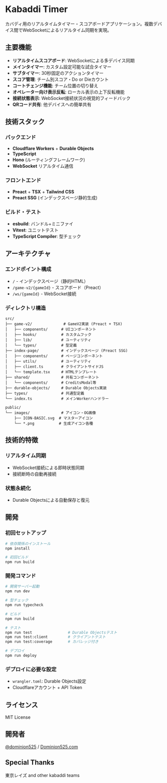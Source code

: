 # Kabaddi Timer

カバディ用のリアルタイムタイマー・スコアボードアプリケーション。複数デバイス間でWebSocketによるリアルタイム同期を実現。

## 主要機能

- **リアルタイムスコアボード**: WebSocketによる多デバイス同期
- **メインタイマー**: カスタム設定可能な試合タイマー
- **サブタイマー**: 30秒固定のアクションタイマー
- **スコア管理**: チーム別スコア・Do or Dieカウント
- **コートチェンジ機能**: チーム位置の切り替え
- **オペレーター向け表示反転**: ローカル表示の上下反転機能
- **接続状態表示**: WebSocket接続状況の視覚的フィードバック
- **QRコード共有**: 他デバイスへの簡単共有

## 技術スタック

### バックエンド
- **Cloudflare Workers** + **Durable Objects**
- **TypeScript**
- **Hono** (ルーティングフレームワーク)
- **WebSocket** リアルタイム通信

### フロントエンド
- **Preact** + **TSX** + **Tailwind CSS**
- **Preact SSG** (インデックスページ静的生成)

### ビルド・テスト
- **esbuild**: バンドル+ミニファイ
- **Vitest**: ユニットテスト
- **TypeScript Compiler**: 型チェック

## アーキテクチャ

### エンドポイント構成
- `/` - インデックスページ（静的HTML）
- `/game-v2/{gameId}` - スコアボード（Preact）
- `/ws/{gameId}` - WebSocket接続

### ディレクトリ構造
```
src/
├── game-v2/              # GameV2実装 (Preact + TSX)
│   ├── components/      # UIコンポーネント
│   ├── hooks/           # カスタムフック
│   ├── lib/             # ユーティリティ
│   └── types/           # 型定義
├── index-page/          # インデックスページ (Preact SSG)
│   ├── components/      # ページコンポーネント
│   ├── utils/           # ユーティリティ
│   ├── client.ts        # クライアントサイドJS
│   └── template.tsx     # HTMLテンプレート
├── shared/              # 共有コンポーネント
│   └── components/      # CreditsModal等
├── durable-objects/     # Durable Objects実装
├── types/               # 共通型定義
└── index.ts             # メインWorkerハンドラー

public/
└── images/              # アイコン・OG画像
    ├── ICON-BASIC.svg  # マスターアイコン
    └── *.png           # 生成アイコン各種
```

## 技術的特徴

### リアルタイム同期
- WebSocket接続による即時状態同期
- 接続断時の自動再接続

### 状態永続化
- Durable Objectsによる自動保存と復元

## 開発

### 初回セットアップ
```bash
# 依存関係のインストール
npm install

# 初回ビルド
npm run build
```

### 開発コマンド
```bash
# 開発サーバー起動
npm run dev

# 型チェック
npm run typecheck

# ビルド
npm run build

# テスト
npm run test                # Durable Objectsテスト
npm run test:client         # クライアントテスト
npm run test:coverage       # カバレッジ付き

# デプロイ
npm run deploy
```

### デプロイに必要な設定
- `wrangler.toml`: Durable Objects設定
- Cloudflareアカウント + API Token

## ライセンス

MIT License

## 開発者

[@dominion525](https://twitter.com/dominion525) / [Dominion525.com](https://dominion525.com)

## Special Thanks

東京レイズ and other kabaddi teams
